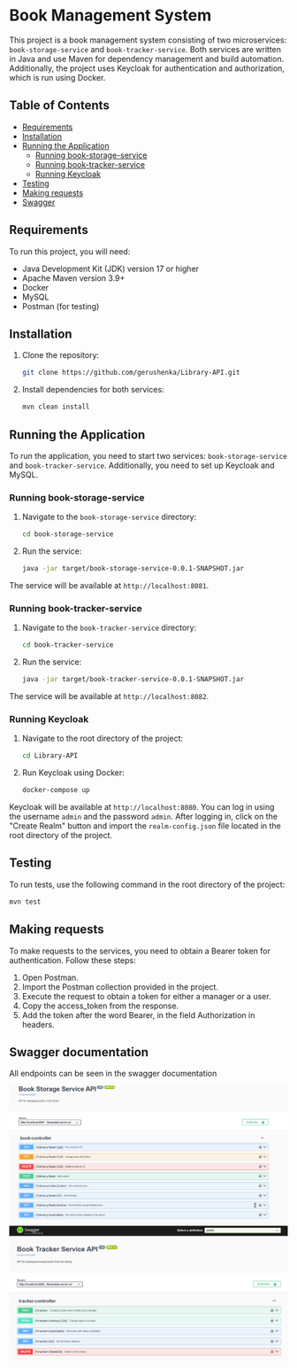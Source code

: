 # Book Management System

This project is a book management system consisting of two microservices: `book-storage-service` and `book-tracker-service`. Both services are written in Java and use Maven for dependency management and build automation. Additionally, the project uses Keycloak for authentication and authorization, which is run using Docker.

## Table of Contents

- [Requirements](#requirements)
- [Installation](#installation)
- [Running the Application](#running-the-application)
  - [Running book-storage-service](#running-book-storage-service)
  - [Running book-tracker-service](#running-book-tracker-service)
  - [Running Keycloak](#running-keycloak)
- [Testing](#testing)
- [Making requests](#Making-requests)
- [Swagger](#Swagger-documentation)
## Requirements

To run this project, you will need:

- Java Development Kit (JDK) version 17 or higher
- Apache Maven version 3.9+
- Docker
- MySQL
- Postman (for testing)

## Installation

1. Clone the repository:

    ```sh
    git clone https://github.com/gerushenka/Library-API.git
    ```

2. Install dependencies for both services:

    ```sh
    mvn clean install
    ```

## Running the Application

To run the application, you need to start two services: `book-storage-service` and `book-tracker-service`. Additionally, you need to set up Keycloak and MySQL.

### Running book-storage-service

1. Navigate to the `book-storage-service` directory:

    ```sh
    cd book-storage-service
    ```

2. Run the service:

    ```sh
    java -jar target/book-storage-service-0.0.1-SNAPSHOT.jar
    ```

The service will be available at `http://localhost:8081`.

### Running book-tracker-service

1. Navigate to the `book-tracker-service` directory:

    ```sh
    cd book-tracker-service
    ```

2. Run the service:

    ```sh
    java -jar target/book-tracker-service-0.0.1-SNAPSHOT.jar
    ```

The service will be available at `http://localhost:8082`.

### Running Keycloak

1. Navigate to the root directory of the project:

    ```sh
    cd Library-API
    ```

2. Run Keycloak using Docker:

    ```sh
    docker-compose up
    ```

Keycloak will be available at `http://localhost:8080`. You can log in using the username `admin` and the password `admin`. After logging in, click on the "Create Realm" button and import the `realm-config.json` file located in the root directory of the project.

## Testing

To run tests, use the following command in the root directory of the project:

```sh
mvn test  
```

## Making requests

To make requests to the services, you need to obtain a Bearer token for authentication. Follow  these steps:
1. Open Postman.
2. Import the Postman collection provided in the project.
3. Execute the request to obtain a token for either a manager or a user.
4. Copy the access_token from the response.
5. Add the token after the word Bearer, in the field Authorization in headers.

## Swagger documentation
All endpoints can be seen in the swagger documentation

![img](readme-img/storage-service-swagger.png)
![img](readme-img/tracker-service-swagger.png)
